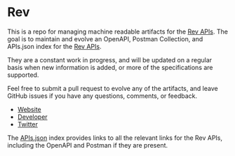# RevThis is a repo for managing machine readable artifacts for the [Rev APIs](http://www.rev.com). The goal is to maintain and evolve an OpenAPI, Postman Collection, and APIs.json index for the [Rev APIs](http://www.rev.com).They are a constant work in progress, and will be updated on a regular basis when new information is added, or more of the specifications are supported.Feel free to submit a pull request to evolve any of the artifacts, and leave GitHub issues if you have any questions, comments, or feedback.- [Website](http://www.rev.com)- [Developer](http://www.rev.com)- [Twitter](https://twitter.com/rev)The [APIs.json](https://github.com/api-evangelist/rev/blob/master/apis.json) index provides links to all the relevant links for the Rev APIs, including the OpenAPI and Postman if they are present.